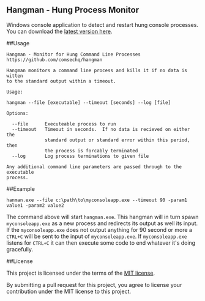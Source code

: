 Hangman - Hung Process Monitor
---

Windows console application to detect and restart hung console processes. You can download the [latest version here][1].

##Usage

```
Hangman - Monitor for Hung Command Line Processes
https://github.com/comsechq/hangman

Hangman monitors a command line process and kills it if no data is witten
to the standard output within a timeout.

Usage:

hangman --file [executable] --timeout [seconds] --log [file]

Options:

  --file      Executeable process to run
  --timeout   Timeout in seconds.  If no data is recieved on either the
              standard output or standard error within this period, then
              the process is forcably terminated
  --log       Log process terminations to given file

Any additional command line parameters are passed through to the executable
process.
```

##Example

```
hanman.exe --file c:\path\to\myconsoleapp.exe --timeout 90 -param1 value1 -param2 value2
```

The command above will start `hangman.exe`. This hangman will in turn spawn `myconsoleapp.exe` as a new process and redirects its output as well its input.
If the `myconsoleapp.exe` does not output anything for 90 second or more a `CTRL+C` will be sent to the input of `myconsoleapp.exe`.
If `myconsoleapp.exe` listens for `CTRL+C` it can then execute some code to end whatever it's doing gracefully.

##License

This project is licensed under the terms of the [MIT license](https://github.com/comsechq/hangman/blob/master/LICENSE.txt). 

By submitting a pull request for this project, you agree to license your contribution under the MIT license to this project.

[1]: https://github.com/comsechq/hangman/releases "Releases"
